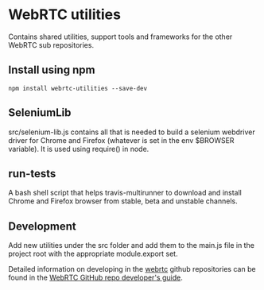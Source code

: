 # WebRTC utilities #
Contains shared utilities, support tools and frameworks for the other WebRTC sub repositories.

## Install using npm ##
```
npm install webrtc-utilities --save-dev
```

## SeleniumLib ##
src/selenium-lib.js contains all that is needed to build a selenium webdriver driver for Chrome and Firefox (whatever is set in the env $BROWSER variable).
It is used using require() in node.

## run-tests ##
A bash shell script that helps travis-multirunner to download and install Chrome and Firefox browser from stable, beta and unstable channels.

## Development ##
Add new utilities under the src folder and add them to the main.js file in the project root with the appropriate module.export set.

Detailed information on developing in the [webrtc](https://github.com/webrtc) github repositories can be found in the [WebRTC GitHub repo developer's guide](https://docs.google.com/document/d/1tn1t6LW2ffzGuYTK3366w1fhTkkzsSvHsBnOHoDfRzY/edit?pli=1#heading=h.e3366rrgmkdk).
